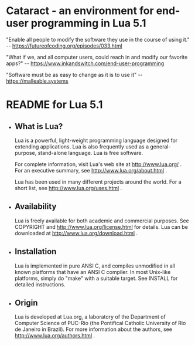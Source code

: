 # Cataract - an environment for end-user programming in Lua 5.1

"Enable all people to modify the software they use in the course of using it."
-- https://futureofcoding.org/episodes/033.html

"What if we, and all computer users, could reach in and modify our favorite apps?"
-- https://www.inkandswitch.com/end-user-programming

"Software must be as easy to change as it is to use it"
-- https://malleable.systems

# README for Lua 5.1

* What is Lua?
  ------------
  Lua is a powerful, light-weight programming language designed for extending
  applications. Lua is also frequently used as a general-purpose, stand-alone
  language. Lua is free software.

  For complete information, visit Lua's web site at http://www.lua.org/ .
  For an executive summary, see http://www.lua.org/about.html .

  Lua has been used in many different projects around the world.
  For a short list, see http://www.lua.org/uses.html .

* Availability
  ------------
  Lua is freely available for both academic and commercial purposes.
  See COPYRIGHT and http://www.lua.org/license.html for details.
  Lua can be downloaded at http://www.lua.org/download.html .

* Installation
  ------------
  Lua is implemented in pure ANSI C, and compiles unmodified in all known
  platforms that have an ANSI C compiler. In most Unix-like platforms, simply
  do "make" with a suitable target. See INSTALL for detailed instructions.

* Origin
  ------
  Lua is developed at Lua.org, a laboratory of the Department of Computer
  Science of PUC-Rio (the Pontifical Catholic University of Rio de Janeiro
  in Brazil).
  For more information about the authors, see http://www.lua.org/authors.html .

